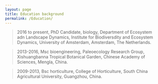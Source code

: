 ```yaml
---
layout: page
title: Education background
permalink: /Education/
---
```


>2016 to present, PhD Candidate, biology, Department of Ecosystem adn Landscape Dynamics, Institute for Biodiversdity and Ecosystem Dynamics, University of Amsterdam, Amsterdam, The Netherlands.

>2013-2016, Msc bioengineering, Paleoecology Research Group, Xishuangbanna Tropical Botanical Garden, Chinese Academy of Sciences, Mengla, China.

>2009-2013, Bsc horticulture, College of Horticulture, South China Agricultural University, Guangzhou, China.
